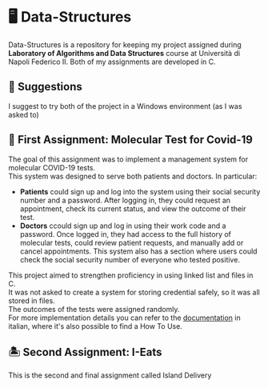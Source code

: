 # 🖥️ Data-Structures 

Data-Structures is a repository for keeping my project assigned during **Laboratory of Algorithms and Data Structures** course at Università di Napoli Federico II.
Both of my assignments are developed in C.

## ​📌​ Suggestions 

I suggest to try both of the project in a Windows environment (as I was asked to)

## 🦠 ​First Assignment: Molecular Test for Covid-19 ​

The goal of this assignment was to implement a management system for molecular COVID-19 tests.\
This system was designed to serve both patients and doctors. In particular:
- **Patients** could sign up and log into the system using their social security number and a password. After logging in, they could request an appointment, check its current status, and view the outcome of their test.
- **Doctors** ccould sign up and log in using their work code and a password. Once logged in, they had access to the full history of molecular tests, could review patient requests, and manually add or cancel appointments.
This system also has a section where users could check the social security number of everyone who tested positive.

This project aimed to strengthen proficiency in using linked list and files in C.\
It was not asked to create a system for storing credential safely, so it was all stored in files.\
The outcomes of the tests were assigned randomly.\
For more implementation details you can refer to the [documentation](Assignment%201/Report_VincenzoMarotta_N863005.pdf) in italian, where it's also possible to find a How To Use.

## 🏝️ Second Assignment: I-Eats​
This is the second and final assignment called Island Delivery
